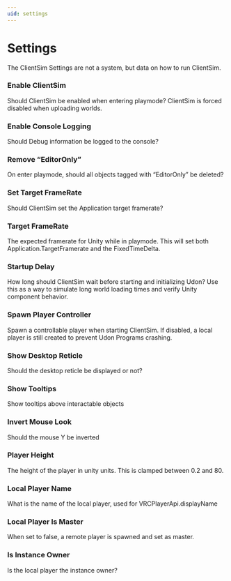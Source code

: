 ```yaml
---
uid: settings
---
```

# Settings

The ClientSim Settings are not a system, but data on how to run ClientSim.
### Enable ClientSim
Should ClientSim be enabled when entering playmode? ClientSim is forced disabled when uploading worlds.

### Enable Console Logging
Should Debug information be logged to the console?

### Remove “EditorOnly”
On enter playmode, should all objects tagged with “EditorOnly” be deleted?

### Set Target FrameRate
Should ClientSim set the Application target framerate?

### Target FrameRate
The expected framerate for Unity while in playmode. This will set both Application.TargetFramerate and the FixedTimeDelta.

### Startup Delay
How long should ClientSim wait before starting and initializing Udon? Use this as a way to simulate long world loading times and verify Unity component behavior.

### Spawn Player Controller
Spawn a controllable player when starting ClientSim. If disabled, a local player is still created to prevent Udon Programs crashing.

### Show Desktop Reticle
Should the desktop reticle be displayed or not?

### Show Tooltips
Show tooltips above interactable objects

### Invert Mouse Look
Should the mouse Y be inverted

### Player Height
The height of the player in unity units. This is clamped between 0.2 and 80.

### Local Player Name
What is the name of the local player, used for VRCPlayerApi.displayName

### Local Player Is Master
When set to false, a remote player is spawned and set as master.

### Is Instance Owner
Is the local player the instance owner?
